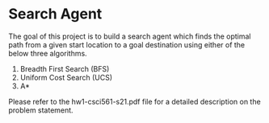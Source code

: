 # Search Agent
The goal of this project is to build a search agent which finds the optimal path from a given start location to a goal destination using either of the below three algorithms. 
1. Breadth First Search (BFS)
2. Uniform Cost Search (UCS)
3. A*

Please refer to the hw1-csci561-s21.pdf file for a detailed description on the problem statement.
